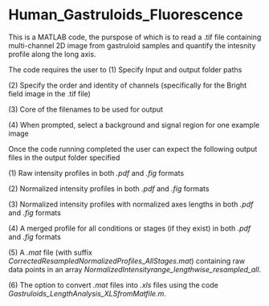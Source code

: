 # Human_Gastruloids_Fluorescence

This is a MATLAB code, the purspose of which is to read a .tif file containing multi-channel 2D image from gastruloid samples and quantify the intesnity profile along the long axis. 

The code requires the user to 
(1) Specify Input and output folder paths

(2) Specify the order and identity of channels (specifically for the Bright field image in the .tif file)

(3) Core of the filenames to be used for output

(4) When prompted, select a background and signal region for one example image



Once the code running completed the user can expect the following output files in the output folder specified

(1) Raw intensity profiles in both _.pdf_ and _.fig_ formats

(2) Normalized intensity profiles in both _.pdf_ and _.fig_ formats

(3) Normalized intensity profiles with normalized axes lengths in both _.pdf_ and _.fig_ formats

(4) A merged profile for all conditions or stages (if they exist) in both _.pdf_ and _.fig_ formats

(5) A _.mat_ file (with suffix _CorrectedResampledNormalizedProfiles_AllStages.mat_) containing raw data points in an array _NormalizedIntensityrange_lengthwise_resampled_all_.

(6) The option to convert _.mat_ files into _.xls_ files using the code _Gastruloids_LengthAnalysis_XLSfromMatfile.m_.
